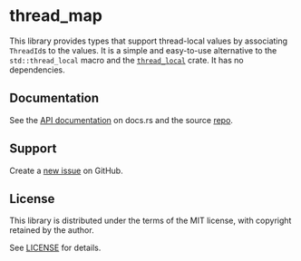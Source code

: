 # thread_map

This library provides types that support thread-local values by associating `ThreadId`s to the values. It is a simple and easy-to-use alternative to the `std::thread_local` macro and the [`thread_local`](https://crates.io/crates/thread_local) crate.
It has no dependencies.

## Documentation

See the [API documentation](https://docs.rs/thread_map/latest/thread_map/) on docs.rs and the source [repo](https://github.com/pvillela/rust-thread-map/tree/main).

## Support

Create a [new issue](https://github.com/pvillela/rust-thread-map/issues/new) on GitHub.

## License

This library is distributed under the terms of the MIT license, with copyright retained by the author.

See [LICENSE](https://github.com/pvillela/rust-thread-map/tree/main/LICENSE) for details.
